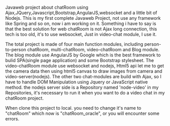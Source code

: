 Javaweb project about chatRoom using Ajax,JQuery,Javascript,Bootstrap,AngularJS,websocket and a little bit of Nodejs. This is my first complete Javaweb Project, not use any framework like Spring and so on, now i am working on it. Something i have to say is that the best solution for web chatRoom is not Ajax long connection, this tech is too old, it's to use websocket, Just in video-chat module, I use it. 

The total project is made of four main function modules, including person-to-person chatRoom, multi-chatRoom, video-chatRoom and Blog module. The blog module use AngularJS by Google which is the best framework to bulid SPA(single page application) and some Bootstrap stylesheet. The video-chatRoom module use websocket and nodejs, Html5 api let me to get the camera data then using html5 canvas to draw images from camera and video-server(nodejs). The other two chat-modules are build with Ajax, so I have to handle DOM Manipulation using Jquery or JavaScript native method.
the nodejs server side is a Repository named 'node-video' in my Repositories, it's necessary to run it when you want to do a video chat in my chatRoom project.

When clone this project to local. you need to change it's name to "chatRoom" which now is "chatRoom_oracle", or you will encounter some errors.
